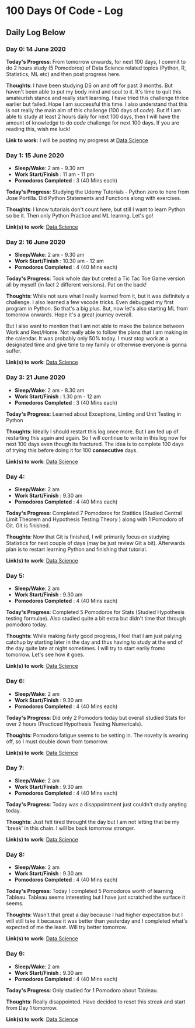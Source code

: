 # 100 Days Of Code - Log

## Daily Log Below

### Day 0: 14 June 2020

**Today's Progress**: From tomorrow onwards, for next 100 days, I commit to do 2 hours study (5 Pomodoros) of Data Science related topics (Python, R, Statistics, ML etc) and then post progress here.

**Thoughts**: I have been studying DS on and off for past 3 months. But haven't been able to put my body mind and soul to it. It's time to quit this amateurish stance and really start learning. I have tried this challenge thrice earlier but failed. Hope I am successful this time. I also understand that this is not really the main aim of this challenge (100 days of *code*). But if I am able to study at least 2 hours daily for next 100 days, then I will have the amount of knowledge to do *code* challenge for next 100 days. If you are reading this, wish me luck!

**Link to work:** I will be posting my progress at [Data Science](https://github.com/codeRSH/Data-Science )

### Day 1: 15 June 2020

* **Sleep/Wake**: 2 am - 9.30 am
* **Work Start/Finish** : 11 am - 11 pm
* **Pomodoros Completed** : 3 (40 Mins each)

**Today's Progress**: Studying the Udemy Tutorials - Python zero to hero from Jose Portilla. Did Python Statements and Functions along with exercises.

**Thoughts**: I know tutorials don't count here, but still I want to learn Python so be it. Then only Python Practice and ML learnng. Let's go!

**Link(s) to work**: [Data Science](https://github.com/codeRSH/Data-Science )

### Day 2: 16 June 2020

* **Sleep/Wake**: 2 am - 9.30 am
* **Work Start/Finish** : 10.30 am - 12 am
* **Pomodoros Completed** : 4 (40 Mins each)

**Today's Progress**: Took whole day but creted a Tic Tac Toe Game version all by myself (in fact 2 different versions). Pat on the back!

**Thoughts**: While not sure what I really learned from it, but it was definitely a challenge. I also learned a few vscode tricks. Even debugged my first program in Python. So that's a big plus. But, now let's also starting ML from tomorrow onwards. Hope it's a great journey overall.

But I also want to mention that I am not able to make the balance between Work and Rest/Home. Not really able to follow the plans that I am making in the calendar. It was probably only 50% today. I must stop work at a designated time and give time to my family or otherwise everyone is gonna suffer.

**Link(s) to work**:  [Data Science](https://github.com/codeRSH/Data-Science )

### Day 3: 21 June 2020

* **Sleep/Wake**: 2 am - 8.30 am
* **Work Start/Finish** : 1.30 pm - 12 am
* **Pomodoros Completed** : 3 (40 Mins each)

**Today's Progress**: Learned about Exceptions, Linting and Unit Testing in Python

**Thoughts**: Ideally I should restart this log once more. But I am fed up of restarting this again and again. So I will continue to write in this log now for next 100 days even though its fractured. The idea is to complete 100 days of trying this before doing it for 100 **consecutive** days.

**Link(s) to work**:  [Data Science](https://github.com/codeRSH/Data-Science )

### Day 4:

* **Sleep/Wake**: 2 am
* **Work Start/Finish** : 9.30 am
* **Pomodoros Completed** : 4 (40 Mins each)

**Today's Progress**: Completed 7 Pomodoros for Statitics (Studied Central Limit Theorem and Hypothesis Testing Theory ) along with 1 Pomodoro of Git. Git is finished.

**Thoughts**: Now that Git is finished, I will primarily focus on studying Statistics for next couple of days (may be just review Git a bit). Afterwards plan is to restart learning Python and finishing that tutorial.

**Link(s) to work**:  [Data Science](https://github.com/codeRSH/Data-Science )

### Day 5:

* **Sleep/Wake**: 2 am
* **Work Start/Finish** : 9.30 am
* **Pomodoros Completed** : 4 (40 Mins each)

**Today's Progress**: Completed 5 Pomodoros for Stats (Studied Hypothesis testing formulae). Also studied quite a bit extra but didn't time that through pomodoro today.

**Thoughts**: While making fairly good progress, I feel that I am just palying catchup by starting later in the day and thus having to study at the end of the day quite late at night sometimes. I will try to start earliy fromo tomorrow. Let's see how it goes.

**Link(s) to work**: [Data Science](https://github.com/codeRSH/Data-Science )

### Day 6:

* **Sleep/Wake**: 2 am
* **Work Start/Finish** : 9.30 am
* **Pomodoros Completed** : 4 (40 Mins each)

**Today's Progress**: Did only 2 Pomodors today but overall studied Stats for over 2 hours (Practiced Hypothesis Testing Numericals).

**Thoughts**: Pomodoro fatigue seems to be setting in. The novelty is wearing off, so I must double down from tomorrow.

**Link(s) to work**:  [Data Science](https://github.com/codeRSH/Data-Science )

### Day 7:

* **Sleep/Wake**: 2 am
* **Work Start/Finish** : 9.30 am
* **Pomodoros Completed** : 4 (40 Mins each)

**Today's Progress**: Today was a disappointment just couldn't study anyting today.

**Thoughts**: Just felt tired throught the day but I am not letting that be my 'break' in this chain. I will be back tomorrow stronger.

**Link(s) to work**:  [Data Science](https://github.com/codeRSH/Data-Science )

### Day 8:

* **Sleep/Wake**: 2 am
* **Work Start/Finish** : 9.30 am
* **Pomodoros Completed** : 4 (40 Mins each)

**Today's Progress**: Today I completed 5 Pomodoros worth of learning Tableau. Tableau seems interesting but I have just scratched the surface it seems.

**Thoughts**: Wasn't that great a day because I had higher expectation but I will still take it because it was better than yesterday and I completed what's expected of me the least. Will try better tomorrow.

**Link(s) to work**:  [Data Science](https://github.com/codeRSH/Data-Science )

### Day 9:

* **Sleep/Wake**: 2 am
* **Work Start/Finish** : 9.30 am
* **Pomodoros Completed** : 4 (40 Mins each)

**Today's Progress**: Only studied for 1 Pomodoro about Tableau.

**Thoughts**: Really disappointed. Have decided to reset this streak and start from Day 1 tomorrow.

**Link(s) to work**:  [Data Science](https://github.com/codeRSH/Data-Science )
